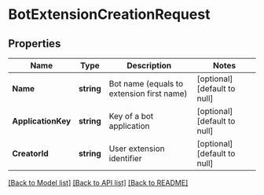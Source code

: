 # BotExtensionCreationRequest

## Properties
Name | Type | Description | Notes
------------ | ------------- | ------------- | -------------
**Name** | **string** | Bot name (equals to extension first name) | [optional] [default to null]
**ApplicationKey** | **string** | Key of a bot application | [optional] [default to null]
**CreatorId** | **string** | User extension identifier | [optional] [default to null]

[[Back to Model list]](../README.md#documentation-for-models) [[Back to API list]](../README.md#documentation-for-api-endpoints) [[Back to README]](../README.md)


